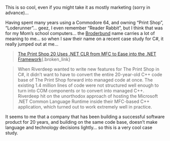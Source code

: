 This is so cool, even if you might take it as mostly marketing (sorry in advance)&#8230; 

Having spent many years using a Commodore 64, and owning &#8220;Print Shop&#8221;, &#8220;Loderunner&#8221;&#8230; geez, I even remember &#8220;Reader Rabbit&#8221;, but I think that was for my Mom&#8217;s school computers&#8230; the [Broderbund](http://www.broderbund.com/) name carries a lot of meaning to me&#8230; so when I saw their name on a recent case study for C#, it really jumped out at me&#8230;

> [The Print Shop 20 Uses .NET CLR from MFC to Ease into the .NET Framework](http://www.microsoft.com/resources/casestudies/CaseStudy.asp?CaseStudyID=14934){.broken_link}
  
> When Riverdeep wanted to write new features for The Print Shop in C#, it didn&#8217;t want to have to convert the entire 20-year-old C++ code base of The Print Shop forward into managed code at once. The existing 1.4 million lines of code were not structured well enough to turn into COM components or to convert into managed C++. Riverdeep hit on the unorthodox approach of hosting the Microsoft .NET Common Language Runtime inside their MFC-based C++ application, which turned out to work extremely well in practice. 

It seems to me that a company that has been building a successful software product for 20 years, and building on the same code base, doesn&#8217;t make language and technology decisions lightly&#8230; so this is a very cool case study.